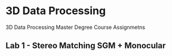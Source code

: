 # 3D Data Processing
 3D Data Processing Master Degree Course Assignmetns
 
## Lab 1 - Stereo Matching SGM + Monocular
